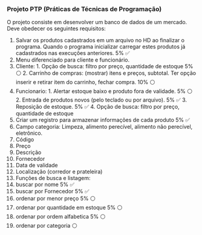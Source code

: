 ### Projeto PTP (Práticas de Técnicas de Programação)

O projeto consiste em desenvolver um banco de dados de um mercado. Deve obedecer os seguintes requisitos:

1. Salvar os produtos cadastrados em um arquivo no HD ao finalizar o programa. Quando o programa inicializar carregar estes produtos já cadastrados nas execuções anteriores. 5%  :white_check_mark:
2. Menu diferenciado para cliente e funcionário.
  1. Cliente:
    1. Opção de busca: filtro por preço, quantidade de estoque 5% :white_circle:
    2. Carrinho de compras: (mostrar) itens e preços, subtotal. Ter opção inserir e retirar item do carrinho, fechar compra. 10% :white_circle:
  2. Funcionario:
    1. Alertar estoque baixo e produto fora de validade. 5% :white_circle:
    2. Entrada de produtos novos (pelo teclado ou por arquivo). 5% :white_check_mark:
    3. Reposição de estoque. 5% :white_check_mark:
    4. Opção de busca: filtro por preço, quantidade de estoque
3. Criar um registro para armazenar informações de cada produto 5% :white_check_mark:
  1. Campo categoria: Limpeza, alimento perecível, alimento não perecível, eletrônico.
  2. Código
  3. Preço
  4. Descrição
  5. Fornecedor
  6. Data de validade
  7. Localização (corredor e prateleira)
4. Funções de busca e listagem:
  1. buscar por nome 5% :white_check_mark:
  2. buscar por Fornecedor 5% :white_check_mark:
  3. ordenar por menor preço 5% :white_circle:
  4. ordenar por quantidade em estoque 5% :white_circle:
  5. ordenar por ordem alfabetica 5% :white_circle:
  6. ordenar por categoria :white_circle:
